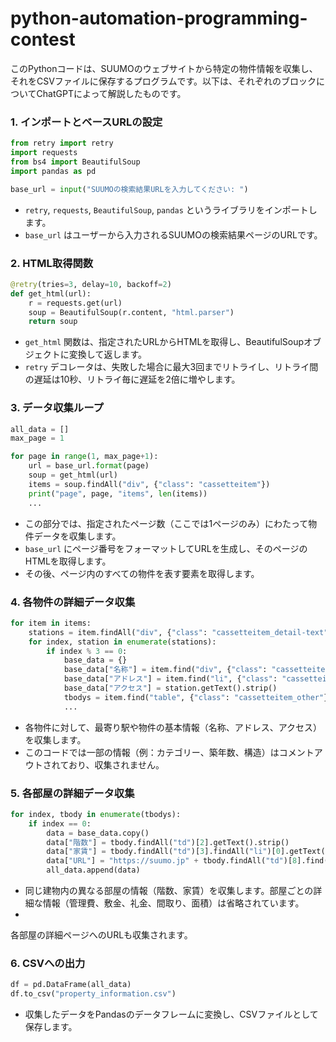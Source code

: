 # python-automation-programming-contest
このPythonコードは、SUUMOのウェブサイトから特定の物件情報を収集し、それをCSVファイルに保存するプログラムです。以下は、それぞれのブロックについてChatGPTによって解説したものです。

### 1. インポートとベースURLの設定

```python
from retry import retry
import requests
from bs4 import BeautifulSoup
import pandas as pd 

base_url = input("SUUMOの検索結果URLを入力してください: ")
```

- `retry`, `requests`, `BeautifulSoup`, `pandas` というライブラリをインポートします。
- `base_url` はユーザーから入力されるSUUMOの検索結果ページのURLです。

### 2. HTML取得関数

```python
@retry(tries=3, delay=10, backoff=2)
def get_html(url):
    r = requests.get(url)
    soup = BeautifulSoup(r.content, "html.parser")
    return soup
```

- `get_html` 関数は、指定されたURLからHTMLを取得し、BeautifulSoupオブジェクトに変換して返します。
- `retry` デコレータは、失敗した場合に最大3回までリトライし、リトライ間の遅延は10秒、リトライ毎に遅延を2倍に増やします。

### 3. データ収集ループ

```python
all_data = []
max_page = 1

for page in range(1, max_page+1):
    url = base_url.format(page)
    soup = get_html(url)
    items = soup.findAll("div", {"class": "cassetteitem"})
    print("page", page, "items", len(items))
    ...
```

- この部分では、指定されたページ数（ここでは1ページのみ）にわたって物件データを収集します。
- `base_url` にページ番号をフォーマットしてURLを生成し、そのページのHTMLを取得します。
- その後、ページ内のすべての物件を表す要素を取得します。

### 4. 各物件の詳細データ収集

```python
for item in items:
    stations = item.findAll("div", {"class": "cassetteitem_detail-text"})
    for index, station in enumerate(stations):
        if index % 3 == 0:
            base_data = {}
            base_data["名称"] = item.find("div", {"class": "cassetteitem_content-title"}).getText().strip()
            base_data["アドレス"] = item.find("li", {"class": "cassetteitem_detail-col1"}).getText().strip()
            base_data["アクセス"] = station.getText().strip()
            tbodys = item.find("table", {"class": "cassetteitem_other"}).findAll("tbody")
            ...
```

- 各物件に対して、最寄り駅や物件の基本情報（名称、アドレス、アクセス）を収集します。
- このコードでは一部の情報（例：カテゴリー、築年数、構造）はコメントアウトされており、収集されません。

### 5. 各部屋の詳細データ収集

```python
for index, tbody in enumerate(tbodys):
    if index == 0:
        data = base_data.copy()
        data["階数"] = tbody.findAll("td")[2].getText().strip()
        data["家賃"] = tbody.findAll("td")[3].findAll("li")[0].getText().strip()
        data["URL"] = "https://suumo.jp" + tbody.findAll("td")[8].find("a").get("href")
        all_data.append(data)
```

- 同じ建物内の異なる部屋の情報（階数、家賃）を収集します。部屋ごとの詳細な情報（管理費、敷金、礼金、間取り、面積）は省略されています。
-

 各部屋の詳細ページへのURLも収集されます。

### 6. CSVへの出力

```python
df = pd.DataFrame(all_data)
df.to_csv("property_information.csv")
```

- 収集したデータをPandasのデータフレームに変換し、CSVファイルとして保存します。